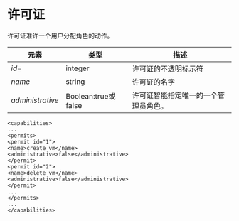 # 许可证

许可证准许一个用户分配角色的动作。

|元素|类型|描述|
|----|----|----|
|*id=*|integer|许可证的不透明标示符|
|*name*|string|许可证的名字|
|*administrative*|Boolean:true或false|许可证智能指定唯一的一个管理员角色。|

             
    <capabilities>
    ...
    <permits>
    <permit id="1">
    <name>create_vm</name>
    <administrative>false</administrative>
    </permit>
    <permit id="2">
    <name>delete_vm</name>
    <administrative>false</administrative>
    </permit>
    ...
    </permits>
    ...
    </capabilities>
             
          

